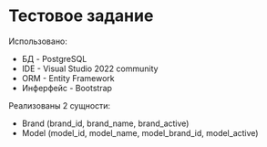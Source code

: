 # Тестовое задание

Использовано:

- БД - PostgreSQL
- IDE - Visual Studio 2022 community
- ORM - Entity Framework
- Инферфейс - Bootstrap


Реализованы 2 сущности: 
- Brand (brand_id, brand_name, brand_active)
- Model (model_id, model_name, model_brand_id, model_active)
